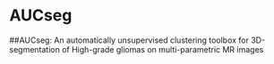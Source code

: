 # AUCseg
##AUCseg: An automatically unsupervised clustering toolbox for 3D-segmentation of High-grade gliomas on multi-parametric MR images
